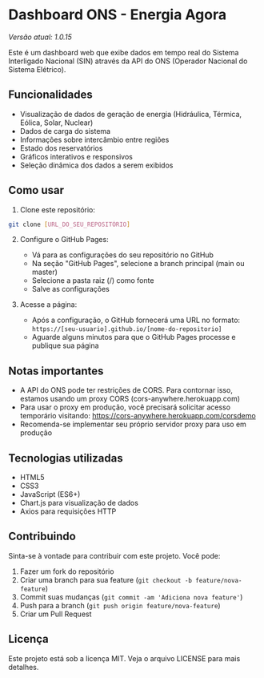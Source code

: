 # Dashboard ONS - Energia Agora

*Versão atual: 1.0.15*

Este é um dashboard web que exibe dados em tempo real do Sistema Interligado Nacional (SIN) através da API do ONS (Operador Nacional do Sistema Elétrico).

## Funcionalidades

- Visualização de dados de geração de energia (Hidráulica, Térmica, Eólica, Solar, Nuclear)
- Dados de carga do sistema
- Informações sobre intercâmbio entre regiões
- Estado dos reservatórios
- Gráficos interativos e responsivos
- Seleção dinâmica dos dados a serem exibidos

## Como usar

1. Clone este repositório:
```bash
git clone [URL_DO_SEU_REPOSITÓRIO]
```

2. Configure o GitHub Pages:
   - Vá para as configurações do seu repositório no GitHub
   - Na seção "GitHub Pages", selecione a branch principal (main ou master)
   - Selecione a pasta raiz (/) como fonte
   - Salve as configurações

3. Acesse a página:
   - Após a configuração, o GitHub fornecerá uma URL no formato: `https://[seu-usuario].github.io/[nome-do-repositorio]`
   - Aguarde alguns minutos para que o GitHub Pages processe e publique sua página

## Notas importantes

- A API do ONS pode ter restrições de CORS. Para contornar isso, estamos usando um proxy CORS (cors-anywhere.herokuapp.com)
- Para usar o proxy em produção, você precisará solicitar acesso temporário visitando: https://cors-anywhere.herokuapp.com/corsdemo
- Recomenda-se implementar seu próprio servidor proxy para uso em produção

## Tecnologias utilizadas

- HTML5
- CSS3
- JavaScript (ES6+)
- Chart.js para visualização de dados
- Axios para requisições HTTP

## Contribuindo

Sinta-se à vontade para contribuir com este projeto. Você pode:
1. Fazer um fork do repositório
2. Criar uma branch para sua feature (`git checkout -b feature/nova-feature`)
3. Commit suas mudanças (`git commit -am 'Adiciona nova feature'`)
4. Push para a branch (`git push origin feature/nova-feature`)
5. Criar um Pull Request

## Licença

Este projeto está sob a licença MIT. Veja o arquivo LICENSE para mais detalhes. 